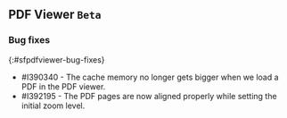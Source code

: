 ## PDF Viewer `Beta`

### Bug fixes
{:#sfpdfviewer-bug-fixes}

* \#I390340 - The cache memory no longer gets bigger when we load a PDF in the PDF viewer.
* \#I392195 - The PDF pages are now aligned properly while setting the initial zoom level.
